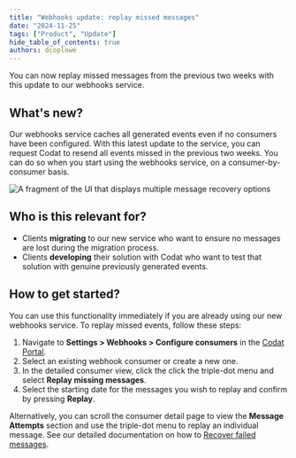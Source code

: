 ```yaml
---
title: "Webhooks update: replay missed messages"
date: "2024-11-25"
tags: ["Product", "Update"]
hide_table_of_contents: true
authors: dcoplowe
---
```

You can now replay missed messages from the previous two weeks with this update to our webhooks service. 

<!--truncate-->

## What's new?

Our webhooks service caches all generated events even if no consumers have been configured. With this latest update to the service, you can request Codat to resend all events missed in the previous two weeks. You can do so when you start using the webhooks service, on a consumer-by-consumer basis.

![A fragment of the UI that displays multiple message recovery options](/img/use-the-api/0046-multiple-message-retry.png)

## Who is this relevant for?

- Clients **migrating** to our new service who want to ensure no messages are lost during the migration process.  
- Clients **developing** their solution with Codat who want to test that solution with genuine previously generated events.

## How to get started?

You can use this functionality immediately if you are already using our new webhooks service. To replay missed events, follow these steps:  

1. Navigate to **Settings > Webhooks > Configure consumers** in the [Codat Portal](https://app.codat.io/monitor/events).  
2. Select an existing webhook consumer or create a new one.  
3. In the detailed consumer view, click the click the triple-dot menu and select **Replay missing messages**.
4. Select the starting date for the messages you wish to replay and confirm by pressing **Replay**.

Alternatively, you can scroll the consumer detail page to view the **Message Attempts** section and use the triple-dot menu to replay an individual message. See our detailed documentation on how to [Recover failed messages](/using-the-api/webhooks/troubleshooting#recover-failed-and-missed-messages).
